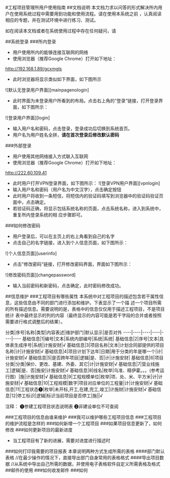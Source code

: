 #工程项目管理所用户使用指南
##文档说明
本文档力求以问答的形式解决所内用户在使用系统过程中需要用到功能和使用流程。请在使用本系统之前
，认真阅读相应的专题，并在测试环境中进行练习、测试。

如在阅读本文档或者在系统使用过程中存在任何疑问，请

##系统登录
###所内登录
* 用户使用所内的能够连接互联网的网络
* 使用浏览器（推荐Google Chrome）打开如下地址：

http://192.168.1.89/gcxmgls

* 此时浏览器将显示类似如下界面，如下图所示

![默认无登录用户界面][mainpagenologin]

* 此时界面为未登录用户所看到的布局。点击右上角的“登录”链接，打开登录界面，如下图所示：

![登录用户界面][login]

* 输入用户名和密码，点击登录，登录成功后切换到系统首页。
* 用户名为用户姓名全拼，**请在首次登录后修改默认密码**


###外部登录
* 用户使用其他网络接入方式联入互联网
* 使用浏览器（推荐Google Chrome）打开如下地址：

http://222.60.109.41

* 此时用户打开VPN登录界面，如下图所示：
![登录VPN用户界面][vpnlogin]
* 输入用户名和密码（用户名为中文汉字），点击确定按钮
* 此时用户将收到一条短信，将短信内的验证码填写到浏览器中的验证码验证页面中，点击确定。
* 若验证码正确，将显示包括系统名称的页面，点击系统名称，进入到系统中，重复所内登录系统的相
应步骤即可。



###如何修改密码
* 用户登录后，可以在主页上的右上角看到自己的名字
* 点击自己的名字链接，进入到个人信息页面，如下图所示：

![个人信息页面][userinfo]

* 点击"修改密码"链接，打开修改密码界面，界面如下图所示：

![修改密码页面][changepassword]

* 输入当前密码和新密码，点击确定，此时密码修改成功。


##信息维护
###工程项目有哪些属性
本系统中对工程项目的描述包含若干属性信息，这些信息由不同的部门进行添加和维护。下表显示了一个描
述一个项目所需的所有描述信息。需要说明的是，表格中的信息仅仅用于描述工程项目，不是项目统计
表中最终显示的列的内容（最终显示的内容可能是若干字段的合并或者按照需要进行格式调整后的结果）。

分类|序号|名称|类型|内容表述|维护部门|默认显示|是否对外
----|----|----|----|----|----
基础信息|1|编号|文本|系统内部编号|系统|系统|
基础信息|2|序号|文本|具体表生成序号|系统|计施安财|√
基础信息|3|项目名称|文本|计划合同部提供的项目名称|计|计施安财|√
基础信息|4|项目计划下达年|日期|用于分类的年是哪一个|计|计施安财|√
基础信息|5|是否跨年项目|逻辑|是、否|计|计施安财|
基础信息|6|项目分类|分类|保价、更改、基建、外委、其它|计|计施安财|√
基础信息|7|营业线施工|逻辑|是、否|施安|计施安财|√
基础信息|8|线名|枚举|乌准、精伊霍。。。(参考运行图）|施|计施安财|√
基础信息|9|工程规模单位|枚举|项、处、米、平方米|计|计施安财|√
基础信息|10|工程规模|数字|项目对应单位的工程量|计|计施安财|√
基础信息|11|工程状态➊|枚举|未开标,开工,在建,完工,竣工|计施财|计施安财|√
基础信息|12|停工标识|逻辑|标识当前项目是否停工|施||√


注释：
  ➊参建工程项目状态说明表
  ➋非建设单位不可查阅



###工程项目的信息由谁来维护
###我可以维护哪些工程项目信息
###工程项目的维护流程是怎样的
###如何新增一个工程项目
###如果项目信息更新了，如何修改
###如何更新项目的最新进度
* 当工程项目有了新的进展，需要对进度进行描述时

###如何打印我需要的项目报表
本章说明两种方式生成所需的表格
####部门默认表格
//在最少操作的情况下，直接导出部门自身常用的表格格式
####导出项目数据
//从系统中导出自己所需的数据，并使用电子表格软件自定义所需表格及格式
##邮件的使用
###如何收发邮件
###如何
